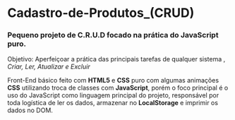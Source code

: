 # Cadastro-de-Produtos_(CRUD)
### Pequeno projeto de C.R.U.D focado na prática do JavaScript puro.

Objetivo: Aperfeiçoar a prática das principais tarefas de qualquer sistema , *Criar, Ler, Atualizar e Excluir*

Front-End básico feito com **HTML5** e **CSS** puro com algumas animações **CSS** utilizando troca de classes com **JavaScript**, porém o foco principal é o uso do JavaScript como linguagem principal do projeto, responsável por toda logística de ler os dados, armazenar no **LocalStorage** e imprimir os dados no DOM.



